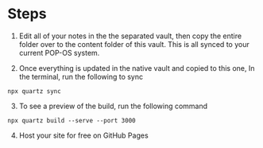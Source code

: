 
# Steps

1. Edit all of your notes in the the separated vault, then copy the entire folder over to the content folder of this vault. This is all synced to your current POP-OS system.

2. Once everything is updated in the native vault and copied to this one, In the terminal, run the following to sync
```
npx quartz sync
```
3. To see a preview of the build, run the following command
```
npx quartz build --serve --port 3000
```
4. Host your site for free on GitHub Pages